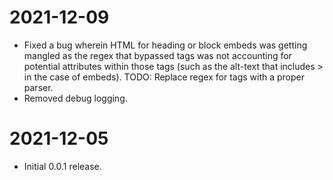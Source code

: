 # 2021-12-09
 - Fixed a bug wherein HTML for heading or block embeds was getting mangled as the regex that bypassed tags was not accounting for potential attributes within those tags (such as the alt-text that includes > in the case of embeds).
TODO: Replace regex for tags with a proper parser.
 - Removed debug logging.

# 2021-12-05
- Initial 0.0.1 release.